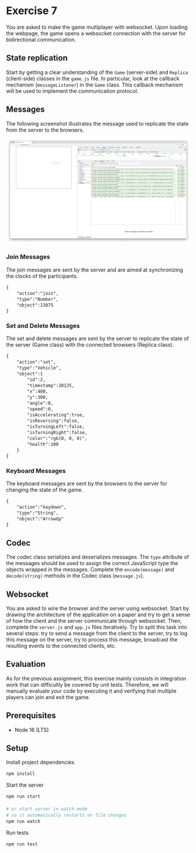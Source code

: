# Exercise 7

You are asked to make the game multiplayer with websocket.
Upon loading the webpage, the game opens a websocket connection with the server for bidirectional communication.

## State replication

Start by getting a clear understanding of the `Game` (server-side) and `Replica` (client-side) classes in the `game.js` file.
In particular, look at the callback mechanism (`messageListener`) in the `Game` class.
This callback mechanism will be used to implement the communication protocol.

## Messages

The following screenshot illustrates the message used to replicate the state from the server to the browsers.

![websocket](./websocket.png)

### Join Messages

The join messages are sent by the server and are aimed at synchronizing the clocks of the participants.

```
{
    "action":"join",
    "type":"Number",
    "object":13875
}
```

### Set and Delete Messages

The set and delete messages are sent by the server to replicate the state of the server (Game class) with the connected browsers (Replica class).

```
{
    "action":"set",
    "type":"Vehicle",
    "object":{
        "id":2,
        "timestamp":20125,
        "x":400,
        "y":300,
        "angle":0,
        "speed":0,
        "isAccelerating":true,
        "isReversing":false,
        "isTurningLeft":false,
        "isTurningRight":false,
        "color":"rgb(0, 0, 0)",
        "health":100
    }
}	
```

### Keyboard Messages

The keyboard messages are sent by the browsers to the server for changing the state of the game.

```
{
    "action":"keydown",
    "type":"String",
    "object":"ArrowUp"
}
```

## Codec

The codec class serializes and deserializes messages. 
The `type` attribute of the messages should be used to assign the correct JavaScript type the objects wrapped in the messages.
Complete the `encode(message)` and `decode(string)` methods in the Codec class (`message.js`).

## Websocket

You are asked to wire the browser and the server using websocket.
Start by drawing the architecture of the application on a paper and try to get a sense of how the client and the server communicate through websocket.
Then, complete the `server.js` and `app.js` files iteratively.
Try to split this task into several steps: try to send a message from the client to the server, try to log this message on the server, try to process this message, broadcast the resulting events to the connected clients, etc.

## Evaluation

As for the previous assignment, this exercise mainly consists in integration work that can difficultly be covered by unit tests. 
Therefore, we will manually evaluate your code by executing it and verifying that multiple players can join and exit the game.

## Prerequisites

- Node 16 (LTS)
  
## Setup

Install project dependencies
```sh
npm install
```

Start the server
```sh
npm run start

# or start server in watch mode
# so it automatically restarts on file changes
npm run watch
```

Run tests
```
npm run test
```